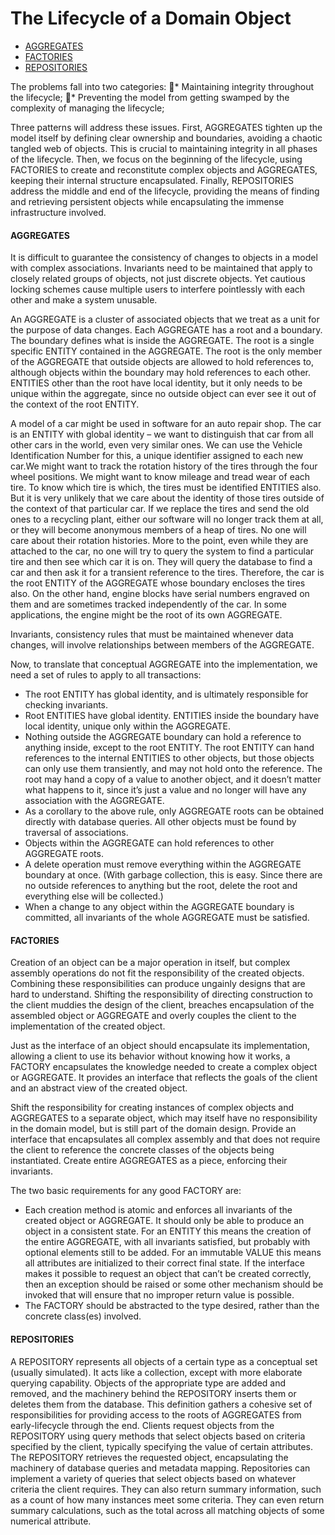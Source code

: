 # The Lifecycle of a Domain Object
* [AGGREGATES](#aggregates)
* [FACTORIES](#factories)
* [REPOSITORIES](#repositories)

The problems fall into two categories:
* Maintaining integrity throughout the lifecycle;
* Preventing the model from getting swamped by the complexity of managing the lifecycle;

Three patterns will address these issues. First, AGGREGATES tighten up the model itself by defining clear ownership and boundaries, avoiding a chaotic tangled web of objects. This is crucial to maintaining integrity in all phases of the lifecycle. Then, we focus on the beginning of the lifecycle, using FACTORIES to create and reconstitute complex objects and AGGREGATES, keeping their internal structure encapsulated. Finally, REPOSITORIES address the middle and end of the lifecycle, providing the means of finding and retrieving persistent objects while encapsulating the immense infrastructure involved.

#### AGGREGATES
It is difficult to guarantee the consistency of changes to objects in a model with complex associations. Invariants need to be maintained that apply to closely related groups of objects, not just discrete objects. Yet cautious locking schemes cause multiple users to interfere pointlessly with each other and make a system unusable.

An AGGREGATE is a cluster of associated objects that we treat as a unit for the purpose of data changes. Each AGGREGATE has a root and a boundary. The boundary defines what is inside the AGGREGATE. The root is a single specific ENTITY contained in the AGGREGATE. The root is the only member of the AGGREGATE that outside objects are allowed to hold references to, although objects within the boundary may hold references to each other. ENTITIES other than the root have local identity, but it only needs to be unique within the aggregate, since no outside object can ever see it out of the context of the root ENTITY.

A model of a car might be used in software for an auto repair shop. The car is an ENTITY with global identity – we want to distinguish that car from all other cars in the world, even very similar ones. We can use the Vehicle Identification Number for this, a unique identifier assigned to each new car.We might want to track the rotation history of the tires through the four wheel positions. We might want to know mileage and tread wear of each tire. To know which tire is which, the tires must be identified ENTITIES also. But it is very unlikely that we care about the identity of those tires outside of the context of that particular car. If we replace the tires and send the old ones to a recycling plant, either our software will no longer track them at all, or they will become anonymous members of a heap of tires. No one will care about their rotation histories. More to the point, even while they are attached to the car, no one will try to query the system to find a particular tire and then see which car it is on. They will query the database to find a car and then ask it for a transient reference to the tires. Therefore, the car is the root ENTITY of the AGGREGATE whose boundary encloses the tires also. On the other hand, engine blocks have serial numbers engraved on them and are sometimes tracked independently of the car. In some applications, the engine might be the root of its own AGGREGATE.

Invariants, consistency rules that must be maintained whenever data changes, will involve relationships between members of the AGGREGATE.

Now, to translate that conceptual AGGREGATE into the implementation, we need a set of rules to apply to all transactions:
* The root ENTITY has global identity, and is ultimately responsible for checking invariants.
* Root ENTITIES have global identity. ENTITIES inside the boundary have local identity, unique only within the AGGREGATE.
* Nothing outside the AGGREGATE boundary can hold a reference to anything inside, except to the root ENTITY. The root ENTITY can hand references to the internal ENTITIES to other objects, but those objects can only use them transiently, and may not hold onto the reference. The root may hand a copy of a value to another object, and it doesn’t matter what happens to it, since it’s just a value and no longer will have any association with the AGGREGATE.
* As a corollary to the above rule, only AGGREGATE roots can be obtained directly with database queries. All other objects must be found by traversal of associations.
* Objects within the AGGREGATE can hold references to other AGGREGATE roots.
* A delete operation must remove everything within the AGGREGATE boundary at once. (With garbage collection, this is easy. Since there are no outside references to anything but the root, delete the root and everything else will be collected.)
* When a change to any object within the AGGREGATE boundary is committed, all invariants of the whole AGGREGATE must be satisfied.

#### FACTORIES
Creation of an object can be a major operation in itself, but complex assembly operations do not fit the responsibility of the created objects. Combining these responsibilities can produce ungainly designs that are hard to understand. Shifting the responsibility of directing construction to the client muddies the design of the client, breaches encapsulation of the assembled object or AGGREGATE and overly couples the client to the implementation of the created object.

Just as the interface of an object should encapsulate its implementation, allowing a client to use its behavior without knowing how it works, a FACTORY encapsulates the knowledge needed to create a complex object or AGGREGATE. It provides an interface that reflects the goals of the client and an abstract view of the created object.

Shift the responsibility for creating instances of complex objects and AGGREGATES to a separate object, which may itself have no responsibility in the domain model, but is still part of the domain design. Provide an interface that encapsulates all complex assembly and that does not require the client to reference the concrete classes of the objects being instantiated. Create entire AGGREGATES as a piece, enforcing their invariants.

The two basic requirements for any good FACTORY are:
* Each creation method is atomic and enforces all invariants of the created object or AGGREGATE. It should only be able to produce an object in a consistent state. For an ENTITY this means the creation of the entire AGGREGATE, with all invariants satisfied, but probably with optional elements still to be added. For an immutable VALUE this means all attributes are initialized to their correct final state. If the interface makes it possible to request an object that can’t be created correctly, then an exception should be raised or some other mechanism should be invoked that will ensure that no improper return value is possible.
* The FACTORY should be abstracted to the type desired, rather than the concrete class(es) involved.

#### REPOSITORIES
A REPOSITORY represents all objects of a certain type as a conceptual set (usually simulated). It acts like a collection, except with more elaborate querying capability. Objects of the appropriate type are added and removed, and the machinery behind the REPOSITORY inserts them or deletes them from the database. This definition gathers a cohesive set of responsibilities for providing access to the roots of AGGREGATES from early-lifecycle through the end. Clients request objects from the REPOSITORY using query methods that select objects based on criteria specified by the client, typically specifying the value of certain attributes. The REPOSITORY retrieves the requested object, encapsulating the machinery of database queries and metadata mapping. Repositories can implement a variety of queries that select objects based on whatever criteria the client requires. They can also return summary information, such as a count of how many instances meet some criteria. They can even return summary calculations, such as the total across all matching objects of some numerical attribute.

